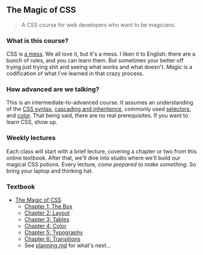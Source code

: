 ## The Magic of CSS

> A CSS course for web developers who want to be magicians.

### What is this course?

CSS is [a mess](http://en.wikipedia.org/wiki/Comparison_of_layout_engines_%28Cascading_Style_Sheets%29). We all love it, but it's a mess. I liken it to English: there are a bunch of rules, and you can learn them. But sometimes your better off trying just trying shit and seeing what works and what doesn't. _Magic_ is a codification of what I've learned in that crazy process.

### How advanced are we talking?

This is an intermediate-to-advanced course. It assumes an understanding of the [CSS syntax](http://www.w3schools.com/css/css_syntax.asp), [cascading and inheritence](https://developer.mozilla.org/en-US/docs/Web/Guide/CSS/Getting_Started/Cascading_and_inheritance), commonly used [selectors](https://developer.mozilla.org/en-US/docs/Web/Guide/CSS/Getting_Started/Selectors), and [color](https://developer.mozilla.org/en-US/docs/Web/Guide/CSS/Getting_Started/Color). That being said, there are no real prerequisites. If you want to learn CSS, show up.

### Weekly lectures

Each class will start with a brief lecture, covering a chapter or two from this online textbook. After that, we'll dive into studio where we'll build our magical CSS potions. Every lecture, _come prepared to make something_. So bring your laptop and thinking hat.

### Textbook

- [The Magic of CSS](http://adamschwartz.co/magic-of-css)
    - [Chapter 1: The Box](http://adamschwartz.co/magic-of-css/chapters/1-the-box)
    - [Chapter 2: Layout](http://adamschwartz.co/magic-of-css/chapters/2-layout)
    - [Chapter 3: Tables](http://adamschwartz.co/magic-of-css/chapters/3-tables)
    - [Chapter 4: Color](http://adamschwartz.co/magic-of-css/chapters/4-color/)
    - [Chapter 5: Typography](http://adamschwartz.co/magic-of-css/chapters/5-typography)
    - [Chapter 6: Transitions](http://adamschwartz.co/magic-of-css/chapters/6-transitions/)
    - See [planning.md](https://github.com/adamschwartz/magic-of-css/blob/gh-pages/planning/planning.md) for what's next...